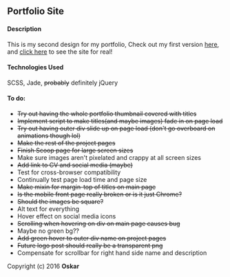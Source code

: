 ## Portfolio Site

#### Description
This is my second design for my portfolio, Check out my first version [here](https://github.com/OskarRadon/Oskar-Radon-site), and [click here](http://oskarradon.com) to see the site for real!

#### Technologies Used

SCSS, Jade, ~~probably~~ definitely jQuery

#### To do:
- ~~Try out having the whole portfolio thumbnail covered with titles~~
- ~~Implement script to make titles(and maybe images) fade in on page load~~
- ~~Try out having outer div slide up on page load (don't go overboard on animations though lol)~~
- ~~Make the rest of the project pages~~
- ~~Finish Scoop page for large screen sizes~~
- Make sure images aren't pixelated and crappy at all screen sizes
- ~~Add link to CV and social media (maybe)~~
- Test for cross-browser compatibility
- Continually test page load time and page size
- ~~Make mixin for margin-top of titles on main page~~
- ~~Is the mobile front page really broken or is it just Chrome?~~
- ~~Should the images be square?~~
- Alt text for everything
- Hover effect on social media icons
- ~~Scrolling when hovering on div on main page causes bug~~
- Maybe no green bg??
- ~~Add green hover to outer div name on project pages~~
- ~~Future logo post should really be a transparent png~~
- Compensate for scrollbar for right hand side name and description

Copyright (c) 2016 **Oskar**
